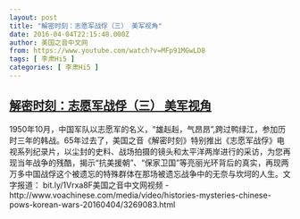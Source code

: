 ```yaml
---
layout: post
title: "解密时刻：志愿军战俘（三） 美军视角"
date: 2016-04-04T22:15:48.000Z
author: 美国之音中文网
from: https://www.youtube.com/watch?v=MFp91MGwLD8
tags: [ 李肃Hi5 ]
categories: [ 李肃Hi5 ]
---
```

<!--1459808148000-->
[解密时刻：志愿军战俘（三） 美军视角](https://www.youtube.com/watch?v=MFp91MGwLD8)
------

<div>
1950年10月，中国军队以志愿军的名义，“雄赳赳，气昂昂”,跨过鸭绿江，参加历时三年的韩战。65年过去了，美国之音《解密时刻》特别推出《志愿军战俘》电视系列纪录片，以尘封的史料、战场拍摄的镜头和太平洋两岸进行的采访，为您再现当年战争的残酷，揭示“抗美援朝”、“保家卫国”等亮丽光环背后的真实，再现两万多中国战俘这个被遗忘的特殊群体在那场被遗忘战争中的无奈与坎坷的人生。文字报道： bit.ly/1Vrxa8F美国之音中文网视频 - http://www.voachinese.com/media/video/histories-mysteries-chinese-pows-korean-wars-20160404/3269083.html
</div>
